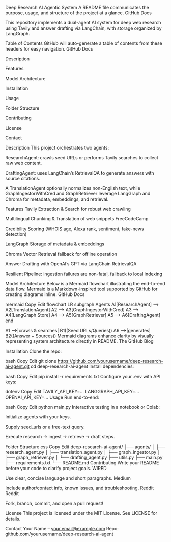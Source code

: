 Deep Research AI Agentic System
A README file communicates the purpose, usage, and structure of the project at a glance. 
GitHub Docs

This repository implements a dual-agent AI system for deep web research using Tavily and answer drafting via LangChain, with storage organized by LangGraph.

Table of Contents
GitHub will auto-generate a table of contents from these headers for easy navigation. 
GitHub Docs

Description

Features

Model Architecture

Installation

Usage

Folder Structure

Contributing

License

Contact

Description
This project orchestrates two agents:

ResearchAgent: crawls seed URLs or performs Tavily searches to collect raw web content.

DraftingAgent: uses LangChain’s RetrievalQA to generate answers with source citations.

A TranslationAgent optionally normalizes non-English text, while GraphIngestorWithCred and GraphRetriever leverage LangGraph and Chroma for metadata, embeddings, and retrieval.

Features
Tavily Extraction & Search for robust web crawling

Multilingual Chunking & Translation of web snippets 
FreeCodeCamp

Credibility Scoring (WHOIS age, Alexa rank, sentiment, fake-news detection)

LangGraph Storage of metadata & embeddings

Chroma Vector Retrieval fallback for offline operation

Answer Drafting with OpenAI’s GPT via LangChain RetrievalQA

Resilient Pipeline: ingestion failures are non-fatal, fallback to local indexing

Model Architecture
Below is a Mermaid flowchart illustrating the end-to-end data flow. Mermaid is a Markdown-inspired tool supported by GitHub for creating diagrams inline. 
GitHub Docs

mermaid
Copy
Edit
flowchart LR
  subgraph Agents
    A1[ResearchAgent] --> A2[TranslationAgent]
    A2 --> A3[GraphIngestorWithCred]
    A3 --> A4[LangGraph Store]
    A4 --> A5[GraphRetriever]
    A5 --> A6[DraftingAgent]
  end

  A1 -->|crawls & searches| B1((Seed URLs/Queries))
  A6 -->|generates| B2((Answer + Sources))
Mermaid diagrams enhance clarity by visually representing system architecture directly in README. 
The GitHub Blog

Installation
Clone the repo:

bash
Copy
Edit
git clone https://github.com/yourusername/deep-research-ai-agent.git
cd deep-research-ai-agent
Install dependencies:

bash
Copy
Edit
pip install -r requirements.txt
Configure your .env with API keys:

dotenv
Copy
Edit
TAVILY_API_KEY=…
LANGGRAPH_API_KEY=…
OPENAI_API_KEY=…
Usage
Run end-to-end:

bash
Copy
Edit
python main.py
Interactive testing in a notebook or Colab:

Initialize agents with your keys.

Supply seed_urls or a free-text query.

Execute research → ingest → retrieve → draft steps.

Folder Structure
css
Copy
Edit
deep-research-ai-agent/
├── agents/
│   ├── research_agent.py
│   ├── translation_agent.py
│   ├── graph_ingestor.py
│   ├── graph_retriever.py
│   └── drafting_agent.py
├── utils.py
├── main.py
├── requirements.txt
└── README.md
Contributing
Write your README before your code to clarify project goals. 
WIRED

Use clear, concise language and short paragraphs. 
Medium

Include author/contact info, known issues, and troubleshooting. 
Reddit
​
Reddit

Fork, branch, commit, and open a pull request!

License
This project is licensed under the MIT License. See LICENSE for details.

Contact
Your Name – your.email@example.com
Repo: github.com/yourusername/deep-research-ai-agent

